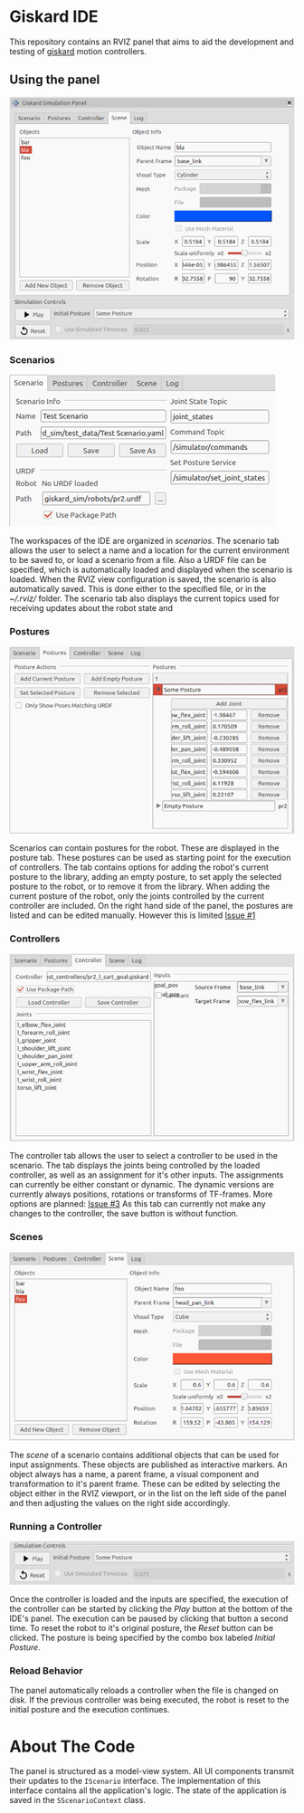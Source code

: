 # Giskard IDE

This repository contains an RVIZ panel that aims to aid the development and testing of [giskard](https://github.com/SemRoCo/giskard_core) motion controllers.

## Using the panel

![Image of the RVIZ panel](https://github.com/ARoefer/giskard_ide/blob/master/docs/img/simpanel.png "Giskard IDE Panel")

### Scenarios

![Image of the scenario tab](https://github.com/ARoefer/giskard_ide/blob/master/docs/img/scenario-tab.png "Scenario Tab")

The workspaces of the IDE are organized in *scenarios*. The scenario tab allows the user to select a name and a location for the current environment to be saved to, or load a scenario from a file. Also a URDF file can be specified, which is automatically loaded and displayed when the scenario is loaded. When the RVIZ view configuration is saved, the scenario is also automatically saved. This is done either to the specified file, or in the *~/.rviz/* folder.
The scenario tab also displays the current topics used for receiving updates about the robot state and 

### Postures

![Image of the posture tab](https://github.com/ARoefer/giskard_ide/blob/master/docs/img/posture-tab.png "Posture Tab")

Scenarios can contain postures for the robot. These are displayed in the posture tab. These postures can be used as starting point for the execution of controllers.
The tab contains options for adding the robot's current posture to the library, adding an empty posture, to set apply the selected posture to the robot, or to remove it from the library. When adding the current posture of the robot, only the joints controlled by the current controller are included.
On the right hand side of the panel, the postures are listed and can be edited manually. However this is limited [Issue #1](https://github.com/ARoefer/giskard_ide/issues/1)

### Controllers

![Image of the controller tab](https://github.com/ARoefer/giskard_ide/blob/master/docs/img/controller-tab.png "Controller Tab")

The controller tab allows the user to select a controller to be used in the scenario. The tab displays the joints being controlled by the loaded controller, as well as an assignment for it's other inputs. The assignments can currently be either constant or dynamic. The dynamic versions are currently always positions, rotations or transforms of TF-frames. More options are planned: [Issue #3](https://github.com/ARoefer/giskard_ide/issues/3)
As this tab can currently not make any changes to the controller, the save button is without function.

### Scenes

![Image of the scene tab](https://github.com/ARoefer/giskard_ide/blob/master/docs/img/scene-tab.png "Scene Tab")

The *scene* of a scenario contains additional objects that can be used for input assignments. These objects are published as interactive markers. An object always has a name, a parent frame, a visual component and transformation to it's parent frame. These can be edited by selecting the object either in the RVIZ viewport, or in the list on the left side of the panel and then adjusting the values on the right side accordingly.


### Running a Controller

![Image of the simulation controls](https://github.com/ARoefer/giskard_ide/blob/master/docs/img/simcontrols.png "Simulation Controls")

Once the controller is loaded and the inputs are specified, the execution of the controller can be started by clicking the *Play* button at the bottom of the IDE's panel. The execution can be paused by clicking that button a second time. To reset the robot to it's original posture, the *Reset* button can be clicked. The posture is being specified by the combo box labeled *Initial Posture*.

### Reload Behavior

The panel automatically reloads a controller when the file is changed on disk. If the previous controller was being executed, the robot is reset to the initial posture and the execution continues. 

# About The Code

The panel is structured as a model-view system. All UI components transmit their updates to the `IScenario` interface. The implementation of this interface contains all the application's logic. The state of the application is saved in the `SScenarioContext` class.